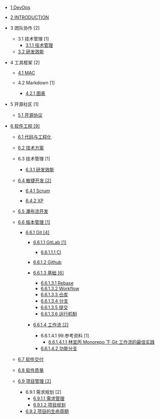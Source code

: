   - [1 DevOps](/DevOps/README.md)
    
  - [2 INTRODUCTION](/INTRODUCTION.md)
  - 3 团队协作 [2]
    - 3.1 技术管理 [1]
      - [3.1.1 技术管理](/团队协作/技术管理/技术管理.md)
    - [3.2 研发效能](/团队协作/研发效能/README.md)
      
  - 4 工具框架 [2]
    - [4.1 MAC](/工具框架/MAC/README.md)
      
    - 4.2 Markdown [1]
      - [4.2.1 图表](/工具框架/Markdown/图表.md)
  - 5 开源社区 [1]
    - [5.1 开源协议](/开源社区/开源协议.md)
  - [6 软件工程 [9]](/软件工程/README.md)
    - [6.1 代码与工程化](/软件工程/代码与工程化.md)
    - [6.2 技术方案](/软件工程/技术方案/README.md)
      
    - 6.3 技术管理 [1]
      - [6.3.1 研发效能](/软件工程/技术管理/研发效能/README.md)
        
    - [6.4 敏捷开发 [2]](/软件工程/敏捷开发/README.md)
      - [6.4.1 Scrum](/软件工程/敏捷开发/Scrum/README.md)
        
      - [6.4.2 XP](/软件工程/敏捷开发/XP/README.md)
        
    - [6.5 瀑布流开发](/软件工程/瀑布流开发/README.md)
      
    - [6.6 版本管理 [1]](/软件工程/版本管理/README.md)
      - [6.6.1 Git [4]](/软件工程/版本管理/Git/README.md)
        - [6.6.1.1 GitLab [1]](/软件工程/版本管理/Git/GitLab/README.md)
          - [6.6.1.1.1 CI](/软件工程/版本管理/Git/GitLab/CI.md)
        - [6.6.1.2 Github](/软件工程/版本管理/Git/Github/README.md)
          
        - [6.6.1.3 基础 [6]](/软件工程/版本管理/Git/基础/README.md)
          - [6.6.1.3.1 Rebase](/软件工程/版本管理/Git/基础/Rebase.md)
          - [6.6.1.3.2 Workflow](/软件工程/版本管理/Git/基础/Workflow.md)
          - [6.6.1.3.3 仓库](/软件工程/版本管理/Git/基础/仓库.md)
          - [6.6.1.3.4 分支](/软件工程/版本管理/Git/基础/分支.md)
          - [6.6.1.3.5 提交](/软件工程/版本管理/Git/基础/提交.md)
          - [6.6.1.3.6 运行机制](/软件工程/版本管理/Git/基础/运行机制.md)
        - [6.6.1.4 工作流 [2]](/软件工程/版本管理/Git/工作流/README.md)
          - 6.6.1.4.1 99.参考资料 [1]
            - [6.6.1.4.1.1 林宜丙 Monorepo 下 Git 工作流的最佳实践](/软件工程/版本管理/Git/工作流/99.参考资料/2023-林宜丙-Monorepo%20下%20Git%20工作流的最佳实践.md)
          - [6.6.1.4.2 功能分支](/软件工程/版本管理/Git/工作流/功能分支.md)
    - [6.7 软件交付](/软件工程/软件交付/README.md)
      
    - [6.8 软件质量](/软件工程/软件质量/README.md)
      
    - [6.9 项目管理 [2]](/软件工程/项目管理/README.md)
      - 6.9.1 需求规划 [2]
        - [6.9.1.1 需求管理](/软件工程/项目管理/需求规划/需求管理.md)
        - [6.9.1.2 项目规划](/软件工程/项目管理/需求规划/项目规划.md)
      - [6.9.2 项目的生命周期](/软件工程/项目管理/项目的生命周期/README.md)
        